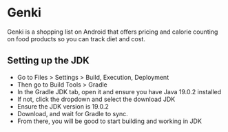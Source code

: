 # Genki
Genki is a shopping list on Android that offers pricing and calorie counting on food products so you can track diet and cost.

## Setting up the JDK
- Go to Files > Settings > Build, Execution, Deployment
- Then go to Build Tools > Gradle
- In the Gradle JDK tab, open it and ensure you have Java 19.0.2 installed
- If not, click the dropdown and select the download JDK
- Ensure the JDK version is 19.0.2
- Download, and wait for Gradle to sync.
- From there, you will be good to start building and working in JDK
